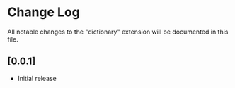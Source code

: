 # Change Log

All notable changes to the "dictionary" extension will be documented in this file.

## [0.0.1]

-   Initial release
